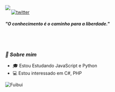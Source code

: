 <img align="left" src="https://orhun.dev/img/crow.png">

[![twitter](https://img.shields.io/badge/-@drxp7-313131?style=flat-square&labelColor=313131&logo=twitter&logoColor=white&color=313131)](https://twitter.com/fuibui)  

<h5>"O conhecimento é o caminho para a liberdade."</h5>

<br><br>
### <i>🎱 Sobre mim</i>

- 🎓 Estou Estudando JavaScript e Python
- 💻 Estou interessado em C#, PHP

<p align="center">
  <img align="left" alt="Fuibui" src="https://github-readme-stats.vercel.app/api?username=fuibui&show_icons=true&theme=radical">
</p>

